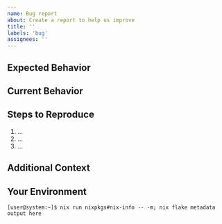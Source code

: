 ```yaml
---
name: Bug report
about: Create a report to help us improve
title: ''
labels: 'bug'
assignees: ''
---
```


## Expected Behavior

<!--
A clear and concise description of what you expected to happen.
-->

## Current Behavior

<!--
What happens instead of the expected behavior?
-->

## Steps to Reproduce

<!--
An unambiguous set of steps to reproduce the behavior.
Without this, others may find it difficult to see what you are seeing.
Provide a link to repo or gist if you think it could be helpful.
-->

1. ...
2. ...
3. ...

## Additional Context

<!--
For example:
- How has this issue affected you?
- What are you trying to accomplish?
- Do you have an idea about what may have caused the issue?
- Provide a link to your related code in a repo or gist.
- If applicable, add screenshots to help explain your problem.
-->

## Your Environment

<!--
Please run `nix run nixpkgs#nix-info -- -m; nix flake metadata` and paste the result:
-->

```console
[user@system:~]$ nix run nixpkgs#nix-info -- -m; nix flake metadata
output here
```
